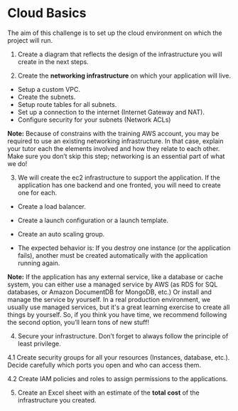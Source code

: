 # Cloud Basics

The aim of this challenge is to set up the cloud environment on which the project will run. 
1. Create a diagram that reflects the design of the infrastructure you will create in the next steps.  


2. Create the **networking infrastructure** on which your application will live.  
  * Setup a custom VPC. 
  * Create the subnets.  
  * Setup route tables for all subnets.  
  * Set up a connection to the internet (Internet Gateway and NAT). 
  * Configure security for your subnets (Network ACLs) 

**Note:** Because of constrains with the training AWS account, you may be required to use an existing networking infrastructure. In that case, explain your tutor each the elements involved and how they relate to each other. Make sure you don’t skip this step; networking is an essential part of what we do! 


3. We will create the ec2 infrastructure to support the application. If the application has one backend and one fronted, you will need to create one for each.  

  * Create a load balancer. 

  * Create a launch configuration or a launch template. 

  * Create an auto scaling group. 

  * The expected behavior is: If you destroy one instance (or the application fails), another must be created automatically with the application running again.  

**Note:** If the application has any external service, like a database or cache system, you can either use a managed service by AWS (as RDS for SQL databases, or Amazon DocumentDB for MongoDB, etc.) Or install and manage the service by yourself. In a real production environment, we usually use managed services, but it's a great learning exercise to create all things by yourself. So, if you think you have time, we recommend following the second option, you’ll learn tons of new stuff! 


4. Secure your infrastructure. Don’t forget to always follow the principle of least privilege. 

4.1  Create security groups for all your resources (Instances, database, etc.). Decide carefully which ports you open and who can access them. 

4.2 Create IAM policies and roles to assign permissions to the applications.


5. Create an Excel sheet with an estimate of the **total cost**  of the infrastructure you created.
